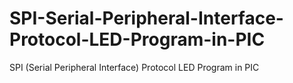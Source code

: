 # SPI-Serial-Peripheral-Interface-Protocol-LED-Program-in-PIC
SPI (Serial Peripheral Interface) Protocol LED Program in PIC
